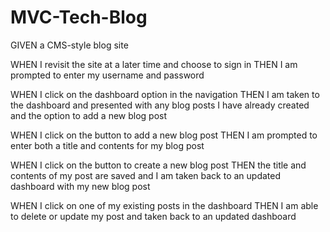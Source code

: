 # MVC-Tech-Blog

GIVEN a CMS-style blog site

<!-- WHEN I visit the site for the first time
THEN I am presented with the homepage, which includes existing blog posts if any have been posted; navigation links for the homepage and the dashboard; and the option to log in -->


<!-- WHEN I click on the homepage option
THEN I am taken to the homepage -->


<!-- WHEN I click on any other links in the navigation
THEN I am prompted to either sign up or sign in -->


<!-- WHEN I choose to sign up
THEN I am prompted to create a username and password -->


<!-- WHEN I click on the sign-up button
THEN my user credentials are saved and I am logged into the site -->


WHEN I revisit the site at a later time and choose to sign in
THEN I am prompted to enter my username and password


<!-- WHEN I am signed in to the site
THEN I see navigation links for the homepage, the dashboard, and the option to log out -->


<!-- WHEN I click on the homepage option in the navigation
THEN I am taken to the homepage and presented with existing blog posts that include the post title and the date created -->


<!-- WHEN I click on an existing blog post
THEN I am presented with the post title, contents, post creator’s username, and date created for that post and have the option to leave a comment -->


<!-- WHEN I enter a comment and click on the submit button while signed in
THEN the comment is saved and the post is updated to display the comment, the comment creator’s username, and the date created -->


WHEN I click on the dashboard option in the navigation
THEN I am taken to the dashboard and presented with any blog posts I have already created and the option to add a new blog post


WHEN I click on the button to add a new blog post
THEN I am prompted to enter both a title and contents for my blog post


WHEN I click on the button to create a new blog post
THEN the title and contents of my post are saved and I am taken back to an updated dashboard with my new blog post


WHEN I click on one of my existing posts in the dashboard
THEN I am able to delete or update my post and taken back to an updated dashboard


<!-- WHEN I click on the logout option in the navigation
THEN I am signed out of the site -->


<!-- WHEN I am idle on the site for more than a set time
THEN I am able to view comments but I am prompted to log in again before I can add, update, or delete comments -->
